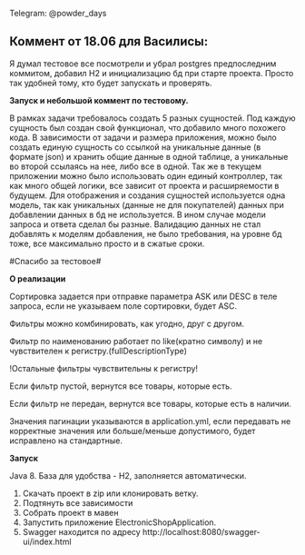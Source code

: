 Telegram: @powder_days

## Коммент от 18.06 для Василисы:

Я думал тестовое все посмотрели и убрал postgres предпоследним коммитом, добавил H2 и инициализацию бд при старте проекта.
Просто так удобней тому, кто будет запускать и проверять.

**Запуск и небольшой коммент по тестовому.**

В рамках задачи требовалось создать 5 разных сущностей. Под каждую сущность был создан свой функционал,
что добавило много похожего кода. В зависимости от задачи и размера приложения, можно было создать единую
сущность со ссылкой на уникальные данные (в формате json) и хранить общие данные в одной таблице,
а уникальные во второй ссылаясь на нее, либо все в одной. Так же в текущем приложении можно было использовать один
единый контроллер, так как много общей логики, все зависит от проекта и расширяемости в будущем. Для отображения и
создания сущностей используется одна модель, так как уникальных (данные не для покупателей) данных при добавлении
данных в бд не используется. В ином случае модели запроса и ответа сделал бы разные. Валидацию данных не стал добавлять
к моделям добавления, не было требования, на уровне бд тоже, все максимально просто и в сжатые сроки.

#Спасибо за тестовое#

**О реализации**

Сортировка задается при отправке параметра ASK или DESC в теле запроса, если не указываем поле сортировки, будет ASC.

Фильтры можно комбинировать, как угодно, друг с другом.

Фильтр по наименованию работает по like(кратно символу) и не чувствителен к регистру.(fullDescriptionType)

!Остальные фильтры чувствительны к регистру!

Если фильтр пустой, вернутся все товары, которые есть.

Если фильтр не передан, вернутся все товары, которые есть в наличии.

Значения пагинации указываются в application.yml, если передавать не корректные значения или больше/меньше допустимого, будет исправлено на стандартные. 

**Запуск**

Java 8.
База для удобства - H2, заполняется автоматически.

1. Скачать проект в zip или клонировать ветку.
2. Подтянуть все зависимости
3. Собрать проект в мавен
4. Запустить приложение ElectronicShopApplication.
5. Swagger находится по адресу http://localhost:8080/swagger-ui/index.html